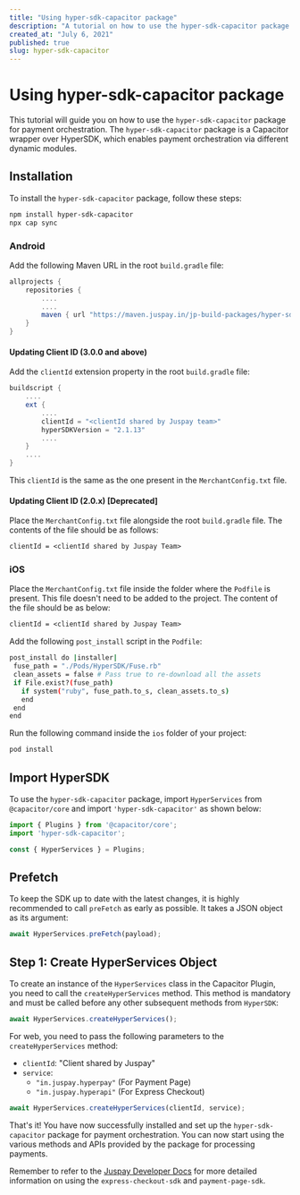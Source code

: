 ```yaml
---
title: "Using hyper-sdk-capacitor package"
description: "A tutorial on how to use the hyper-sdk-capacitor package for payment orchestration."
created_at: "July 6, 2021"
published: true
slug: hyper-sdk-capacitor
---
```


# Using hyper-sdk-capacitor package

This tutorial will guide you on how to use the `hyper-sdk-capacitor` package for payment orchestration. The `hyper-sdk-capacitor` package is a Capacitor wrapper over HyperSDK, which enables payment orchestration via different dynamic modules.

## Installation

To install the `hyper-sdk-capacitor` package, follow these steps:

```bash
npm install hyper-sdk-capacitor
npx cap sync
```

### Android

Add the following Maven URL in the root `build.gradle` file:

```groovy
allprojects {
    repositories {
        ....
        ....
        maven { url "https://maven.juspay.in/jp-build-packages/hyper-sdk/" }
    }
}
```

#### Updating Client ID (3.0.0 and above)

Add the `clientId` extension property in the root `build.gradle` file:

```groovy
buildscript {
    ....
    ext {
        ....
        clientId = "<clientId shared by Juspay team>"
        hyperSDKVersion = "2.1.13"
        ....
    }
    ....
}
```

This `clientId` is the same as the one present in the `MerchantConfig.txt` file.

#### Updating Client ID (2.0.x) [Deprecated]

Place the `MerchantConfig.txt` file alongside the root `build.gradle` file. The contents of the file should be as follows:

```txt
clientId = <clientId shared by Juspay Team>
```

### iOS

Place the `MerchantConfig.txt` file inside the folder where the `Podfile` is present. This file doesn't need to be added to the project. The content of the file should be as below:

```txt
clientId = <clientId shared by Juspay Team>
```

Add the following `post_install` script in the `Podfile`:

```sh
post_install do |installer|
 fuse_path = "./Pods/HyperSDK/Fuse.rb"
 clean_assets = false # Pass true to re-download all the assets
 if File.exist?(fuse_path)
   if system("ruby", fuse_path.to_s, clean_assets.to_s)
   end
 end
end
```

Run the following command inside the `ios` folder of your project:

```sh
pod install
```

## Import HyperSDK

To use the `hyper-sdk-capacitor` package, import `HyperServices` from `@capacitor/core` and import `'hyper-sdk-capacitor'` as shown below:

```ts
import { Plugins } from '@capacitor/core';
import 'hyper-sdk-capacitor';

const { HyperServices } = Plugins;
```

## Prefetch

To keep the SDK up to date with the latest changes, it is highly recommended to call `preFetch` as early as possible. It takes a JSON object as its argument:

```javascript
await HyperServices.preFetch(payload);
```

## Step 1: Create HyperServices Object

To create an instance of the `HyperServices` class in the Capacitor Plugin, you need to call the `createHyperServices` method. This method is mandatory and must be called before any other subsequent methods from `HyperSDK`:

```javascript
await HyperServices.createHyperServices();
```

For web, you need to pass the following parameters to the `createHyperServices` method:

- `clientId`: "Client shared by Juspay"
- `service`:
  - `"in.juspay.hyperpay"` (For Payment Page)
  - `"in.juspay.hyperapi"` (For Express Checkout)

```javascript
await HyperServices.createHyperServices(clientId, service);
```

That's it! You have now successfully installed and set up the `hyper-sdk-capacitor` package for payment orchestration. You can now start using the various methods and APIs provided by the package for processing payments.

Remember to refer to the [Juspay Developer Docs](https://developer.juspay.in/v2.0/docs/introduction) for more detailed information on using the `express-checkout-sdk` and `payment-page-sdk`.